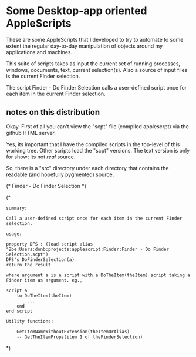 Some Desktop-app oriented AppleScripts
==========================================

These are some AppleScripts that I developed to try to automate to some extent
the regular day-to-day manipulation of objects around my applications and machines.

This suite of scripts takes as input the current set of running processes, windows, documents, text, current selection(s).  Also a source of input files is the current Finder selection.
 
The script Finder - Do Finder Selection calls a user-defined script once for each item in the current Finder selection.

notes on this distribution
--------------------------
 
Okay.  First of all you can't view the "scpt" file (compiled applescrpt) via the github HTML server.

Yes, its important that I have the compiled scripts in the top-level of this working tree.  Other scripts load the "scpt" versions.  The text version is only for show; its not *real* source.

So, there is a "src" directory under each directory that contains the readable (and hopefully pygmented) source.


(*	Finder - Do Finder Selection *)

(*

	summary:

	Call a user-defined script once for each item in the current Finder selection.
	
	usage:
	
	property DFS : (load script alias "Zoe:Users:donb:projects:applescript:Finder:Finder - Do Finder Selection.scpt")
	DFS's DoFinderSelection(a)
	return the result
	
	where argument a is a script with a DoTheItem(theItem) script taking a Finder item as argument. eg.,

	script a
		to DoTheItem(theItem)
			...
		end
	end script

	Utility functions:
	
		GetItemNameWithoutExtension(theItemOrAlias)	 
		-- GetTheItemProps(item 1 of theFinderSelection)
	
*)
